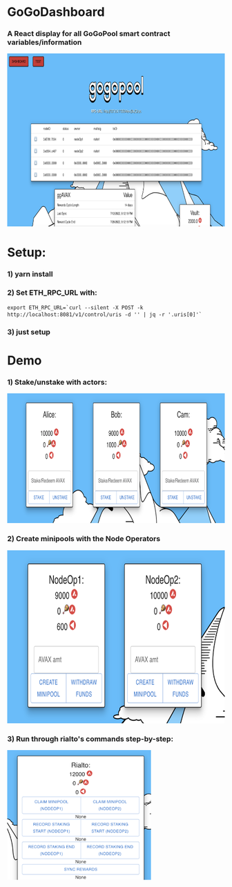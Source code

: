 # GoGoDashboard
### A React display for all GoGoPool smart contract variables/information
<img src="https://github.com/CarterBloop/GoGoDashboard/blob/main/Screenshot.png" height="400px"> </img>
# Setup:
### 1) yarn install
### 2) Set ETH_RPC_URL with:
    export ETH_RPC_URL=`curl --silent -X POST -k http://localhost:8081/v1/control/uris -d '' | jq -r '.uris[0]'`
### 3) just setup
# Demo
### 1) Stake/unstake with actors:
<img src="https://github.com/CarterBloop/GoGoDashboard/blob/main/demo1.png" height="300px"> </img>
### 2) Create minipools with the Node Operators
<img src="https://github.com/CarterBloop/GoGoDashboard/blob/main/demo2.png" height="400px"> </img>
### 3) Run through rialto's commands step-by-step:
<img src="https://github.com/CarterBloop/GoGoDashboard/blob/main/demo3.png" height="300px"> </img>

